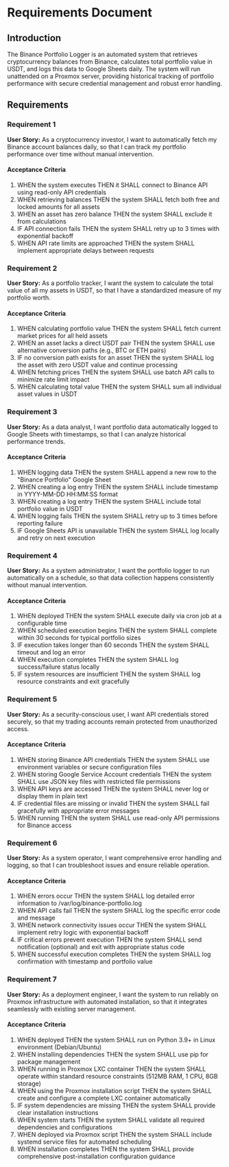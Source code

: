 # Requirements Document

## Introduction

The Binance Portfolio Logger is an automated system that retrieves cryptocurrency balances from Binance, calculates total portfolio value in USDT, and logs this data to Google Sheets daily. The system will run unattended on a Proxmox server, providing historical tracking of portfolio performance with secure credential management and robust error handling.

## Requirements

### Requirement 1

**User Story:** As a cryptocurrency investor, I want to automatically fetch my Binance account balances daily, so that I can track my portfolio performance over time without manual intervention.

#### Acceptance Criteria

1. WHEN the system executes THEN it SHALL connect to Binance API using read-only API credentials
2. WHEN retrieving balances THEN the system SHALL fetch both free and locked amounts for all assets
3. WHEN an asset has zero balance THEN the system SHALL exclude it from calculations
4. IF API connection fails THEN the system SHALL retry up to 3 times with exponential backoff
5. WHEN API rate limits are approached THEN the system SHALL implement appropriate delays between requests

### Requirement 2

**User Story:** As a portfolio tracker, I want the system to calculate the total value of all my assets in USDT, so that I have a standardized measure of my portfolio worth.

#### Acceptance Criteria

1. WHEN calculating portfolio value THEN the system SHALL fetch current market prices for all held assets
2. WHEN an asset lacks a direct USDT pair THEN the system SHALL use alternative conversion paths (e.g., BTC or ETH pairs)
3. IF no conversion path exists for an asset THEN the system SHALL log the asset with zero USDT value and continue processing
4. WHEN fetching prices THEN the system SHALL use batch API calls to minimize rate limit impact
5. WHEN calculating total value THEN the system SHALL sum all individual asset values in USDT

### Requirement 3

**User Story:** As a data analyst, I want portfolio data automatically logged to Google Sheets with timestamps, so that I can analyze historical performance trends.

#### Acceptance Criteria

1. WHEN logging data THEN the system SHALL append a new row to the "Binance Portfolio" Google Sheet
2. WHEN creating a log entry THEN the system SHALL include timestamp in YYYY-MM-DD HH:MM:SS format
3. WHEN creating a log entry THEN the system SHALL include total portfolio value in USDT
4. WHEN logging fails THEN the system SHALL retry up to 3 times before reporting failure
5. IF Google Sheets API is unavailable THEN the system SHALL log locally and retry on next execution

### Requirement 4

**User Story:** As a system administrator, I want the portfolio logger to run automatically on a schedule, so that data collection happens consistently without manual intervention.

#### Acceptance Criteria

1. WHEN deployed THEN the system SHALL execute daily via cron job at a configurable time
2. WHEN scheduled execution begins THEN the system SHALL complete within 30 seconds for typical portfolio sizes
3. IF execution takes longer than 60 seconds THEN the system SHALL timeout and log an error
4. WHEN execution completes THEN the system SHALL log success/failure status locally
5. IF system resources are insufficient THEN the system SHALL log resource constraints and exit gracefully

### Requirement 5

**User Story:** As a security-conscious user, I want API credentials stored securely, so that my trading accounts remain protected from unauthorized access.

#### Acceptance Criteria

1. WHEN storing Binance API credentials THEN the system SHALL use environment variables or secure configuration files
2. WHEN storing Google Service Account credentials THEN the system SHALL use JSON key files with restricted file permissions
3. WHEN API keys are accessed THEN the system SHALL never log or display them in plain text
4. IF credential files are missing or invalid THEN the system SHALL fail gracefully with appropriate error messages
5. WHEN running THEN the system SHALL use read-only API permissions for Binance access

### Requirement 6

**User Story:** As a system operator, I want comprehensive error handling and logging, so that I can troubleshoot issues and ensure reliable operation.

#### Acceptance Criteria

1. WHEN errors occur THEN the system SHALL log detailed error information to /var/log/binance-portfolio.log
2. WHEN API calls fail THEN the system SHALL log the specific error code and message
3. WHEN network connectivity issues occur THEN the system SHALL implement retry logic with exponential backoff
4. IF critical errors prevent execution THEN the system SHALL send notification (optional) and exit with appropriate status code
5. WHEN successful execution completes THEN the system SHALL log confirmation with timestamp and portfolio value

### Requirement 7

**User Story:** As a deployment engineer, I want the system to run reliably on Proxmox infrastructure with automated installation, so that it integrates seamlessly with existing server management.

#### Acceptance Criteria

1. WHEN deployed THEN the system SHALL run on Python 3.9+ in Linux environment (Debian/Ubuntu)
2. WHEN installing dependencies THEN the system SHALL use pip for package management
3. WHEN running in Proxmox LXC container THEN the system SHALL operate within standard resource constraints (512MB RAM, 1 CPU, 8GB storage)
4. WHEN using the Proxmox installation script THEN the system SHALL create and configure a complete LXC container automatically
5. IF system dependencies are missing THEN the system SHALL provide clear installation instructions
6. WHEN system starts THEN the system SHALL validate all required dependencies and configurations
7. WHEN deployed via Proxmox script THEN the system SHALL include systemd service files for automated scheduling
8. WHEN installation completes THEN the system SHALL provide comprehensive post-installation configuration guidance